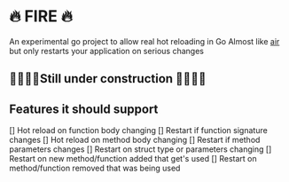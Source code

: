 # 🔥 FIRE 🔥

An experimental go project to allow real hot reloading in Go
Almost like [air](https://github.com/air-verse/air) but only restarts your application on serious
changes

## 👷🏿‍♂️🚧Still under construction 🚧👷🏿‍♂️ 

## Features it should support

[] Hot reload on function body changing
[] Restart if function signature changes
[] Hot reload on method body changing
[] Restart if method parameters changes
[] Restart on struct type or parameters changing
[] Restart on new method/function added that get's used
[] Restart on method/function removed that was being used
